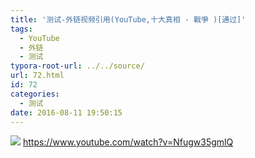 ```yaml
---
title: '测试-外链视频引用(YouTube,十大真相 - 戰爭 )[通过]'
tags:
  - YouTube
  - 外链
  - 测试
typora-root-url: ../../source/
url: 72.html
id: 72
categories:
  - 测试
date: 2016-08-11 19:50:15
---
```


![](https://dreace.top/wp-content/uploads/2016/08/未标题-1.png) https://www.youtube.com/watch?v=Nfugw35gmlQ
